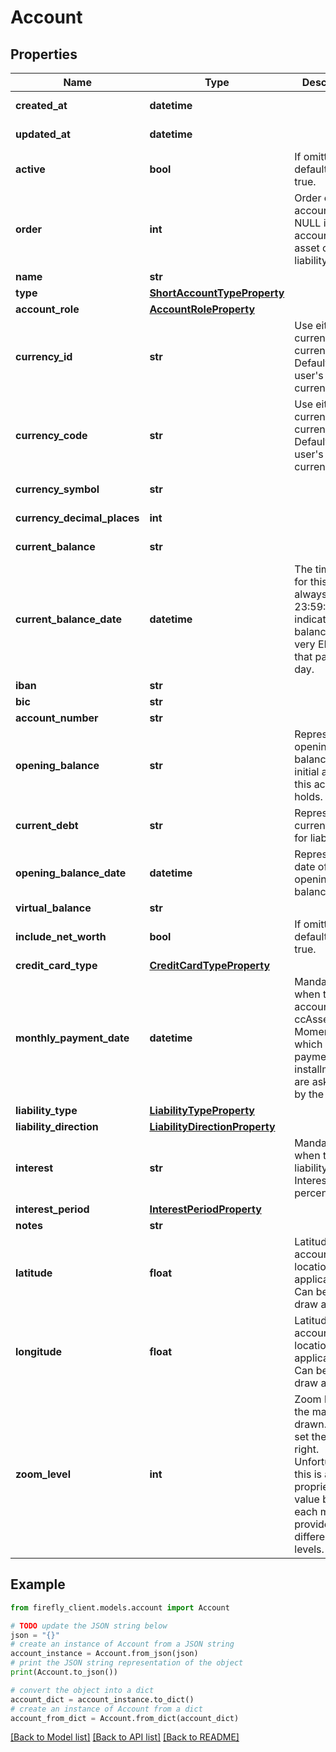 # Account


## Properties

Name | Type | Description | Notes
------------ | ------------- | ------------- | -------------
**created_at** | **datetime** |  | [optional] [readonly] 
**updated_at** | **datetime** |  | [optional] [readonly] 
**active** | **bool** | If omitted, defaults to true. | [optional] [default to True]
**order** | **int** | Order of the account. Is NULL if account is not asset or liability. | [optional] 
**name** | **str** |  | 
**type** | [**ShortAccountTypeProperty**](ShortAccountTypeProperty.md) |  | 
**account_role** | [**AccountRoleProperty**](AccountRoleProperty.md) |  | [optional] 
**currency_id** | **str** | Use either currency_id or currency_code. Defaults to the user&#39;s default currency. | [optional] 
**currency_code** | **str** | Use either currency_id or currency_code. Defaults to the user&#39;s default currency. | [optional] 
**currency_symbol** | **str** |  | [optional] [readonly] 
**currency_decimal_places** | **int** |  | [optional] [readonly] 
**current_balance** | **str** |  | [optional] [readonly] 
**current_balance_date** | **datetime** | The timestamp for this date is always 23:59:59, to indicate it&#39;s the balance at the very END of that particular day. | [optional] [readonly] 
**iban** | **str** |  | [optional] 
**bic** | **str** |  | [optional] 
**account_number** | **str** |  | [optional] 
**opening_balance** | **str** | Represents the opening balance, the initial amount this account holds. | [optional] 
**current_debt** | **str** | Represents the current debt for liabilities. | [optional] 
**opening_balance_date** | **datetime** | Represents the date of the opening balance. | [optional] 
**virtual_balance** | **str** |  | [optional] 
**include_net_worth** | **bool** | If omitted, defaults to true. | [optional] [default to True]
**credit_card_type** | [**CreditCardTypeProperty**](CreditCardTypeProperty.md) |  | [optional] 
**monthly_payment_date** | **datetime** | Mandatory when the account_role is ccAsset. Moment at which CC payment installments are asked for by the bank. | [optional] 
**liability_type** | [**LiabilityTypeProperty**](LiabilityTypeProperty.md) |  | [optional] 
**liability_direction** | [**LiabilityDirectionProperty**](LiabilityDirectionProperty.md) |  | [optional] 
**interest** | **str** | Mandatory when type is liability. Interest percentage. | [optional] 
**interest_period** | [**InterestPeriodProperty**](InterestPeriodProperty.md) |  | [optional] 
**notes** | **str** |  | [optional] 
**latitude** | **float** | Latitude of the accounts&#39;s location, if applicable. Can be used to draw a map. | [optional] 
**longitude** | **float** | Latitude of the accounts&#39;s location, if applicable. Can be used to draw a map. | [optional] 
**zoom_level** | **int** | Zoom level for the map, if drawn. This to set the box right. Unfortunately this is a proprietary value because each map provider has different zoom levels. | [optional] 

## Example

```python
from firefly_client.models.account import Account

# TODO update the JSON string below
json = "{}"
# create an instance of Account from a JSON string
account_instance = Account.from_json(json)
# print the JSON string representation of the object
print(Account.to_json())

# convert the object into a dict
account_dict = account_instance.to_dict()
# create an instance of Account from a dict
account_from_dict = Account.from_dict(account_dict)
```
[[Back to Model list]](../README.md#documentation-for-models) [[Back to API list]](../README.md#documentation-for-api-endpoints) [[Back to README]](../README.md)


